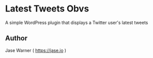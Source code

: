 # Latest Tweets Obvs
A simple WordPress plugin that displays a Twitter user's latest tweets

## Author
Jase Warner ( <a href="https://jase.io/">https://jase.io</a> )
